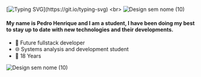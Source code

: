 [![Typing SVG](https://readme-typing-svg.herokuapp.com/?color=6495ED&size=35&center=true&vCenter=true&width=1000&lines=Hello+Everyone___🐋;)](https://git.io/typing-svg)
<br>
![Design sem nome (10)](https://github.com/user-attachments/assets/27cf4985-bcf9-437c-8f56-effceda900f1)
#### My name is Pedro Henrique and I am a student, I have been doing my best to stay up to date with new technologies and their developments.
- 🌃 Future fullstack developer
- 🌐 Systems analysis and development student
- 🛫 18 Years

![Design sem nome (10)](https://github.com/user-attachments/assets/bf39ac8f-9f10-40d6-b212-7758ae8b75cf)
